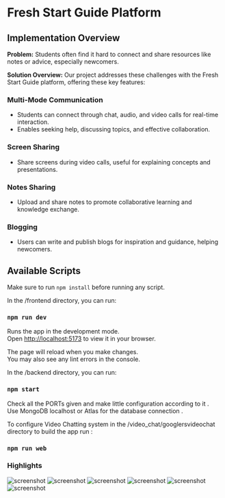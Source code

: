 # Fresh Start Guide Platform

## Implementation Overview

**Problem:** Students often find it hard to connect and share resources like notes or advice, especially newcomers.

**Solution Overview:** Our project addresses these challenges with the Fresh Start Guide platform, offering these key features:

### Multi-Mode Communication
- Students can connect through chat, audio, and video calls for real-time interaction.
- Enables seeking help, discussing topics, and effective collaboration.

### Screen Sharing
- Share screens during video calls, useful for explaining concepts and presentations.

### Notes Sharing
- Upload and share notes to promote collaborative learning and knowledge exchange.

### Blogging
- Users can write and publish blogs for inspiration and guidance, helping newcomers.


## Available Scripts 
Make sure to run `npm install` before running any script.

In the /frontend directory, you can run:

### `npm run dev`

Runs the app in the development mode.\
Open [http://localhost:5173](http://localhost:5173) to view it in your browser.

The page will reload when you make changes.\
You may also see any lint errors in the console.


In the /backend directory, you can run:

### `npm start`

Check all the PORTs given and make little configuration according to it .\
Use MongoDB localhost or Atlas for the database connection .

To configure Video Chatting system in the /video_chat/googlersvideochat directory to build the app run :

### `npm run web`





### Highlights

<img src="https://github.com/its-mahi/googlers/blob/main/ScreenShots/Screenshot%202023-09-24%20at%202.31.44%20PM.png" alt="screenshot">

<img src="https://github.com/its-mahi/googlers/blob/main/ScreenShots/Screenshot%202023-09-24%20at%202.30.12%20PM.png" alt="screenshot">

<img src="https://github.com/its-mahi/googlers/blob/main/ScreenShots/Screenshot%202023-09-24%20at%202.31.20%20PM.png" alt="screenshot">

<img src="https://github.com/its-mahi/googlers/blob/main/ScreenShots/Screenshot%202023-09-24%20at%202.53.21%20PM.png" alt="screenshot">

<img src="https://github.com/its-mahi/googlers/blob/main/ScreenShots/Screenshot%202023-09-24%20at%202.59.21%20PM.png" alt="screenshot">

<img src="https://github.com/its-mahi/googlers/blob/main/ScreenShots/Screenshot%202023-09-24%20at%202.28.37%20PM.png" alt="screenshot">
